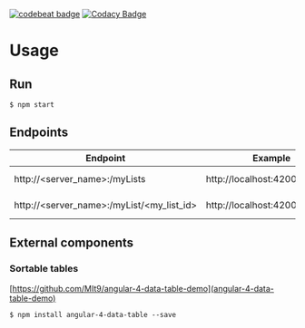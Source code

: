 [![codebeat badge](https://codebeat.co/badges/552a9896-b7a5-4cda-9359-098d4d7cd815)](https://codebeat.co/projects/github-com-joelpintomata-listplusui-master) [![Codacy Badge](https://api.codacy.com/project/badge/Grade/fbc67c42bc7a4fc8a053bf3e7e0acb3b)](https://www.codacy.com/app/joelmatacv/listPlusUI?utm_source=github.com&amp;utm_medium=referral&amp;utm_content=JoelPintoMata/listPlusUI&amp;utm_campaign=Badge_Grade) 

# Usage

## Run
```
$ npm start
```

## Endpoints

Endpoint | Example | Description
-------- | ------- | -----------
http://<server_name>:<port>/myLists | http://localhost:4200/myLists | My lists available
http://<server_name>:<port>/myList/<my_list_id> | http://localhost:4200/myList/1 | My list details

## External components

### Sortable tables

[https://github.com/MIt9/angular-4-data-table-demo](angular-4-data-table-demo)

```
$ npm install angular-4-data-table --save
```
